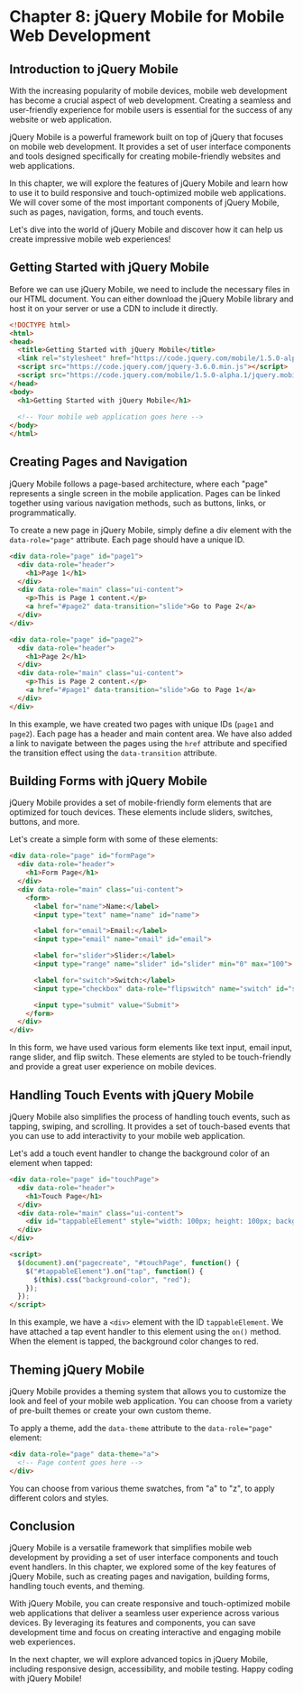 # Chapter 8: jQuery Mobile for Mobile Web Development

## Introduction to jQuery Mobile

With the increasing popularity of mobile devices, mobile web development has become a crucial aspect of web development. Creating a seamless and user-friendly experience for mobile users is essential for the success of any website or web application.

jQuery Mobile is a powerful framework built on top of jQuery that focuses on mobile web development. It provides a set of user interface components and tools designed specifically for creating mobile-friendly websites and web applications.

In this chapter, we will explore the features of jQuery Mobile and learn how to use it to build responsive and touch-optimized mobile web applications. We will cover some of the most important components of jQuery Mobile, such as pages, navigation, forms, and touch events.

Let's dive into the world of jQuery Mobile and discover how it can help us create impressive mobile web experiences!

## Getting Started with jQuery Mobile

Before we can use jQuery Mobile, we need to include the necessary files in our HTML document. You can either download the jQuery Mobile library and host it on your server or use a CDN to include it directly.

```html
<!DOCTYPE html>
<html>
<head>
  <title>Getting Started with jQuery Mobile</title>
  <link rel="stylesheet" href="https://code.jquery.com/mobile/1.5.0-alpha.1/jquery.mobile-1.5.0-alpha.1.min.css">
  <script src="https://code.jquery.com/jquery-3.6.0.min.js"></script>
  <script src="https://code.jquery.com/mobile/1.5.0-alpha.1/jquery.mobile-1.5.0-alpha.1.min.js"></script>
</head>
<body>
  <h1>Getting Started with jQuery Mobile</h1>
  
  <!-- Your mobile web application goes here -->
</body>
</html>
```

## Creating Pages and Navigation

jQuery Mobile follows a page-based architecture, where each "page" represents a single screen in the mobile application. Pages can be linked together using various navigation methods, such as buttons, links, or programmatically.

To create a new page in jQuery Mobile, simply define a div element with the `data-role="page"` attribute. Each page should have a unique ID.

```html
<div data-role="page" id="page1">
  <div data-role="header">
    <h1>Page 1</h1>
  </div>
  <div data-role="main" class="ui-content">
    <p>This is Page 1 content.</p>
    <a href="#page2" data-transition="slide">Go to Page 2</a>
  </div>
</div>

<div data-role="page" id="page2">
  <div data-role="header">
    <h1>Page 2</h1>
  </div>
  <div data-role="main" class="ui-content">
    <p>This is Page 2 content.</p>
    <a href="#page1" data-transition="slide">Go to Page 1</a>
  </div>
</div>
```

In this example, we have created two pages with unique IDs (`page1` and `page2`). Each page has a header and main content area. We have also added a link to navigate between the pages using the `href` attribute and specified the transition effect using the `data-transition` attribute.

## Building Forms with jQuery Mobile

jQuery Mobile provides a set of mobile-friendly form elements that are optimized for touch devices. These elements include sliders, switches, buttons, and more.

Let's create a simple form with some of these elements:

```html
<div data-role="page" id="formPage">
  <div data-role="header">
    <h1>Form Page</h1>
  </div>
  <div data-role="main" class="ui-content">
    <form>
      <label for="name">Name:</label>
      <input type="text" name="name" id="name">

      <label for="email">Email:</label>
      <input type="email" name="email" id="email">

      <label for="slider">Slider:</label>
      <input type="range" name="slider" id="slider" min="0" max="100">

      <label for="switch">Switch:</label>
      <input type="checkbox" data-role="flipswitch" name="switch" id="switch">

      <input type="submit" value="Submit">
    </form>
  </div>
</div>
```

In this form, we have used various form elements like text input, email input, range slider, and flip switch. These elements are styled to be touch-friendly and provide a great user experience on mobile devices.

## Handling Touch Events with jQuery Mobile

jQuery Mobile also simplifies the process of handling touch events, such as tapping, swiping, and scrolling. It provides a set of touch-based events that you can use to add interactivity to your mobile web application.

Let's add a touch event handler to change the background color of an element when tapped:

```html
<div data-role="page" id="touchPage">
  <div data-role="header">
    <h1>Touch Page</h1>
  </div>
  <div data-role="main" class="ui-content">
    <div id="tappableElement" style="width: 100px; height: 100px; background-color: blue;"></div>
  </div>
</div>

<script>
  $(document).on("pagecreate", "#touchPage", function() {
    $("#tappableElement").on("tap", function() {
      $(this).css("background-color", "red");
    });
  });
</script>
```

In this example, we have a `<div>` element with the ID `tappableElement`. We have attached a tap event handler to this element using the `on()` method. When the element is tapped, the background color changes to red.

## Theming jQuery Mobile

jQuery Mobile provides a theming system that allows you to customize the look and feel of your mobile web application. You can choose from a variety of pre-built themes or create your own custom theme.

To apply a theme, add the `data-theme` attribute to the `data-role="page"` element:

```html
<div data-role="page" data-theme="a">
  <!-- Page content goes here -->
</div>
```

You can choose from various theme swatches, from "a" to "z", to apply different colors and styles.

## Conclusion

jQuery Mobile is a versatile framework that simplifies mobile web development by providing a set of user interface components and touch event handlers. In this chapter, we explored some of the key features of jQuery Mobile, such as creating pages and navigation, building forms, handling touch events, and theming.

With jQuery Mobile, you can create responsive and touch-optimized mobile web applications that deliver a seamless user experience across various devices. By leveraging its features and components, you can save development time and focus on creating interactive and engaging mobile web experiences.

In the next chapter, we will explore advanced topics in jQuery Mobile, including responsive design, accessibility, and mobile testing. Happy coding with jQuery Mobile!